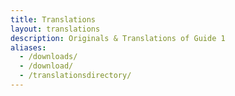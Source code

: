 ```yaml
---
title: Translations
layout: translations
description: Originals & Translations of Guide 1
aliases:
  - /downloads/
  - /download/
  - /translationsdirectory/
---
```

